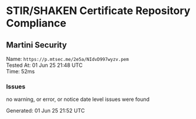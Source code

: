 # STIR/SHAKEN Certificate Repository Compliance

## Martini Security

Name: `https://p.mtsec.me/2e5a/NIdvD997wyzv.pem`\
Tested At: 01 Jun 25 21:48 UTC\
Time: 52ms

### Issues

no warning, or error, or notice date level issues were found

Generated: 01 Jun 25 21:52 UTC